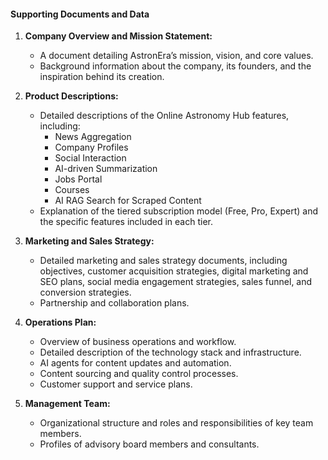 #### Supporting Documents and Data

1. **Company Overview and Mission Statement:**

   - A document detailing AstronEra’s mission, vision, and core values.
   - Background information about the company, its founders, and the inspiration behind its
     creation.

2. **Product Descriptions:**

   - Detailed descriptions of the Online Astronomy Hub features, including:
     - News Aggregation
     - Company Profiles
     - Social Interaction
     - AI-driven Summarization
     - Jobs Portal
     - Courses
     - AI RAG Search for Scraped Content
   - Explanation of the tiered subscription model (Free, Pro, Expert) and the specific features
     included in each tier.

3. **Marketing and Sales Strategy:**

   - Detailed marketing and sales strategy documents, including objectives, customer acquisition
     strategies, digital marketing and SEO plans, social media engagement strategies, sales funnel,
     and conversion strategies.
   - Partnership and collaboration plans.

4. **Operations Plan:**

   - Overview of business operations and workflow.
   - Detailed description of the technology stack and infrastructure.
   - AI agents for content updates and automation.
   - Content sourcing and quality control processes.
   - Customer support and service plans.

5. **Management Team:**
   - Organizational structure and roles and responsibilities of key team members.
   - Profiles of advisory board members and consultants.
